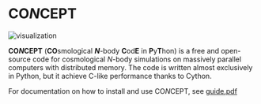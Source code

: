 # **CO*N*CEPT**
![visualization](http://users-phys.au.dk/jmd/github/concept/animation.gif)

**CO*N*CEPT** (**CO**smological ***N***-body **C**od**E** in **P**y**T**hon)
is a free and open-source code for cosmological *N*-body simulations on
massively parallel computers with distributed memory. The code is written
almost exclusively in Python, but it achieve C-like performance thanks to
Cython.

For documentation on how to install and use CO*N*CEPT, see [guide.pdf](guide.pdf)

